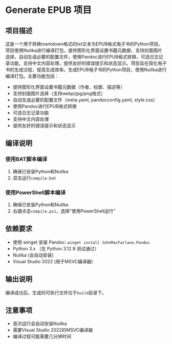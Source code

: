 # Generate EPUB 项目

## 项目描述
这是一个用于转换markdown格式的txt文本为EPUB格式电子书的Python项目。项目使用Nuitka进行编译打包，提供图形化界面设置书籍元数据，支持封面图片选择，自动生成必要的配置文件，使用Pandoc进行EPUB格式转换，可选日志记录功能，支持中文内容处理，提供友好的错误提示和状态显示。项目旨在简化电子书的生成过程，提高生成效率。生成EPUB电子书的Python项目，使用Nuitka进行编译打包。主要功能包括：

- 提供图形化界面设置书籍元数据（作者、标题、描述等）
- 支持封面图片选择（支持webp/jpg/png格式）
- 自动生成必要的配置文件（meta.yaml, pandocconfig.yaml, style.css）
- 使用Pandoc进行EPUB格式转换
- 可选日志记录功能
- 支持中文内容处理
- 提供友好的错误提示和状态显示

## 编译说明

### 使用BAT脚本编译
1. 确保已安装Python和Nuitka
2. 双击运行`compile.bat`

### 使用PowerShell脚本编译
1. 确保已安装Python和Nuitka
2. 右键点击`compile.ps1`，选择"使用PowerShell运行"

## 依赖要求
- 使用 winget 安装 Pandoc: 
    `winget install JohnMacFarlane.Pandoc`
- Python 3.x （在 Python 3.12.9 测试通过）
- Nuitka (会自动安装)
- Visual Studio 2022 (用于MSVC编译器)

## 输出说明
编译成功后，生成的可执行文件位于`build`目录下。

## 注意事项
- 首次运行会自动安装Nuitka
- 需要Visual Studio 2022的MSVC编译器
- 编译过程可能需要几分钟时间
